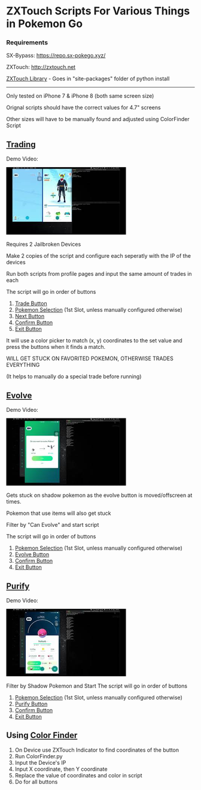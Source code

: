 # ZXTouch Scripts For Various Things in Pokemon Go

### Requirements 
SX-Bypass: https://repo.sx-pokego.xyz/ 

ZXTouch: http://zxtouch.net 

[ZXTouch Library](https://github.com/xuan32546/IOS13-SimulateTouch/tree/0.0.6/layout/usr/lib/python3.7/site-packages/zxtouch) - Goes in "site-packages" folder of python install 
  
----
Only tested on iPhone 7 & iPhone 8 (both same screen size)

Orignal scripts should have the correct values for 4.7" screens 

Other sizes will have to be manually found and adjusted using ColorFinder Script

## [Trading](Scripts/Trade.py)
Demo Video:

[![Demo](Demos/Trade.jpg)](https://youtu.be/X9rCQhLz0Hk)


Requires 2 Jailbroken Devices

Make 2 copies of the script and configure each seperatly with the IP of the devices

Run both scripts from profile pages and input the same amount of trades in each

The script will go in order of buttons
  1. [Trade Button](Demos/Trade/Profile.PNG)
  2. [Pokemon Selection](Demos/Trade/PokeSelect.PNG) (1st Slot, unless manually configured otherwise)
  3. [Next Button](Demos/Trade/Next.PNG)
  4. [Confirm Button](Demos/Trade/Confirm.PNG)
  5. [Exit Button](Demos/Trade/Exit.PNG)

It will use a color picker to match (x, y) coordinates to the set value and press the buttons when it finds a match. 

WILL GET STUCK ON FAVORITED POKEMON, OTHERWISE TRADES EVERYTHING

(It helps to manually do a special trade before running)
## [Evolve](Scripts/Evolve.py)
Demo Video:

[![Demo](Demos/Evo.jpeg)](https://youtu.be/cJeNFuq1eQ0)

Gets stuck on shadow pokemon as the evolve button is moved/offscreen at times.

Pokemon that use items will also get stuck

Filter by "Can Evolve" and start script

The script will go in order of buttons
  1. [Pokemon Selection](Demos/Evo/PokeSelect.PNG) (1st Slot, unless manually configured otherwise)
  2. [Evolve Button](Demos/Evo/Evo.PNG)
  3. [Confirm Button](Demos/Evo/Next.PNG)
  4. [Exit Button](Demos/Evo/Exit.PNG)

## [Purify](Scripts/Purify.py)
Demo Video:

[![Demo](Demos/Pure.jpeg)](https://youtu.be/0bnXULuKmyI)


Filter by Shadow Pokemon and Start
The script will go in order of buttons
  1. [Pokemon Selection](Demos/Pure/PokeSelect.PNG) (1st Slot, unless manually configured otherwise)
  2. [Purify Button](Demos/Pure/Pure.PNG)
  3. [Confirm Button](Demos/Pure/Next.PNG)
  4. [Exit Button](Demos/Pure/Exit.PNG)

## Using [Color Finder](Scripts/ColorFinder.py)
  1. On Device use ZXTouch Indicator to find coordinates of the button
  2. Run ColorFinder.py 
  3. Input the Device's IP
  4. Input X coordinate, then Y coordinate 
  5. Replace the value of coordinates and color in script
  6. Do for all buttons
